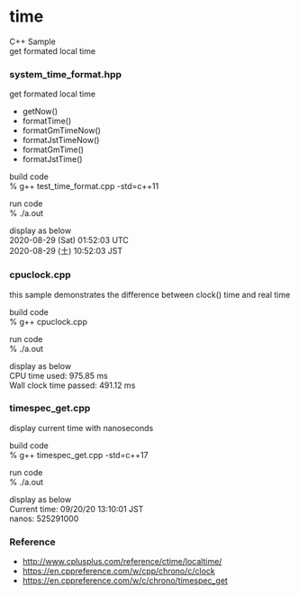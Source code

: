 time
===============

C++ Sample <br/>
get formated local time <br/>


### system_time_format.hpp
get formated local time <br/>

- getNow()
- formatTime()
- formatGmTimeNow()
- formatJstTimeNow()
- formatGmTime()
- formatJstTime()


build code <br/>
% g++  test_time_format.cpp -std=c++11 <br/>

run code <br/>
% ./a.out <br/>

display as below <br/>
2020-08-29 (Sat) 01:52:03 UTC <br/>
2020-08-29 (土) 10:52:03 JST <br/>


### cpuclock.cpp
this sample demonstrates the difference between clock() time and real time <br/>

build code <br/>
% g++  cpuclock.cpp <br/>

run code <br/>
% ./a.out <br/>

display as below <br/>
CPU time used: 975.85 ms <br/>
Wall clock time passed: 491.12 ms <br/>


### timespec_get.cpp
display current time with nanoseconds <br/>

build code <br/>
% g++  timespec_get.cpp  -std=c++17 <br/>

run code <br/>
% ./a.out <br/>

display as below <br/>
Current time: 09/20/20 13:10:01 JST <br/>
nanos: 525291000 <br/>


### Reference
- http://www.cplusplus.com/reference/ctime/localtime/
- https://en.cppreference.com/w/cpp/chrono/c/clock
- https://en.cppreference.com/w/c/chrono/timespec_get



